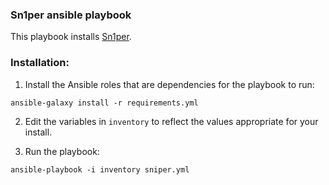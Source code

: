 ### Sn1per ansible playbook

This playbook installs [Sn1per](https://github.com/1N3/Sn1per).

### Installation:

1. Install the Ansible roles that are dependencies for the playbook to run:

`ansible-galaxy install -r requirements.yml`


2. Edit the variables in `inventory` to reflect the values appropriate for your install.


3. Run the playbook:

`ansible-playbook -i inventory sniper.yml`


